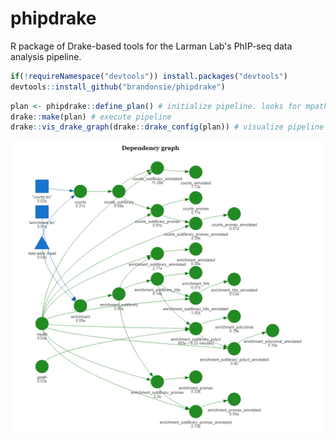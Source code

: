# phipdrake

R package of Drake-based tools for the Larman Lab's PhIP-seq data analysis pipeline.

``` r  
if(!requireNamespace("devtools")) install.packages("devtools")
devtools::install_github("brandonsie/phipdrake")
```  

``` r
plan <- phipdrake::define_plan() # initialize pipeline. looks for mpath.txt and ppath.txt in working directory
drake::make(plan) # execute pipeline
drake::vis_drake_graph(drake::drake_config(plan)) # visualize pipeline
```
![dependency graph](https://raw.githubusercontent.com/brandonsie/brandonsie.github.io/master/docs/phipdrake_dependency_graph.PNG)
